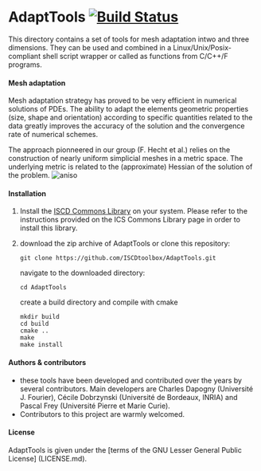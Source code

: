 # AdaptTools [![Build Status](https://travis-ci.org/ISCDtoolbox/AdaptTools.svg?branch=master)](https://travis-ci.org/ISCDtoolbox/AdaptTools)

This directory contains a set of tools for mesh adaptation intwo and three dimensions. They can be used and combined in a Linux/Unix/Posix-compliant shell script wrapper or called as functions from C/C++/F programs.

#### Mesh adaptation
Mesh adaptation strategy has proved to be very efficient in numerical solutions of PDEs. The ability to adapt the elements geometric properties (size, shape and orientation) according to specific quantities related to the data greatly improves the accuracy of the solution and the convergence rate of numerical schemes.

The approach pionneered in our group (F. Hecht et al.) relies on the construction of nearly uniform simplicial meshes in a metric space. The underlying metric is related to the (approximate) Hessian of the solution of the problem.
![aniso](https://cloud.githubusercontent.com/assets/11386916/13727601/ecdd2862-e8f8-11e5-97ed-1e436c98a851.png)

#### Installation
1. Install the [ISCD Commons Library](https://github.com/ISCDtoolbox/Commons) on your system. 
Please refer to the instructions provided on the ICS Commons Library page in order to install this library.

2. download the zip archive of AdaptTools or clone this repository:

   ` git clone https://github.com/ISCDtoolbox/AdaptTools.git `

   navigate to the downloaded directory: 

   ` cd AdaptTools `

   create a build directory and compile with cmake
   ```
   mkdir build
   cd build
   cmake ..
   make
   make install
   ```

#### Authors & contributors
* these tools have been developed and contributed over the years by several contributors. Main developers are Charles Dapogny (Université J. Fourier), Cécile Dobrzynski (Université de Bordeaux, INRIA) and Pascal Frey (Université Pierre et Marie Curie).
* Contributors to this project are warmly welcomed. 

#### License
AdaptTools is given under the [terms of the GNU Lesser General Public License] (LICENSE.md).

